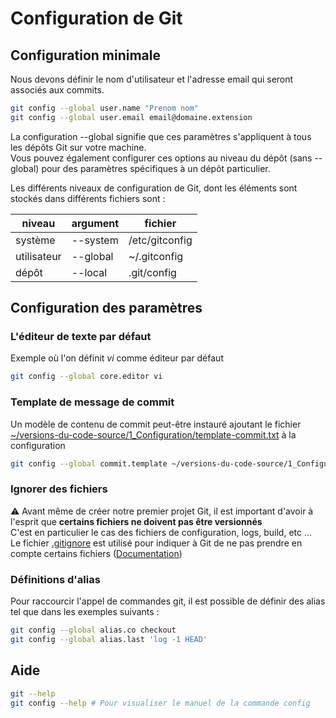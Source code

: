 # Configuration de Git

## Configuration minimale

Nous devons définir le nom d'utilisateur et l'adresse email qui seront associés aux commits.
```sh
git config --global user.name "Prenom nom"
git config --global user.email email@domaine.extension
```
<p>La configuration --global signifie que ces paramètres s'appliquent à tous les dépôts Git sur votre machine. 
<br>
Vous pouvez également configurer ces options au niveau du dépôt (sans --global) pour des paramètres spécifiques à un dépôt particulier.
</p>
<p>Les différents niveaux de configuration de Git, dont les éléments sont stockés dans différents fichiers sont :</p>

|niveau|argument|fichier|
|---|---|---|
|système|--system|/etc/gitconfig|
|utilisateur|--global|~/.gitconfig|
|dépôt|--local|.git/config|

## Configuration des paramètres

### L'éditeur de texte par défaut

Exemple où l'on définit _vi_ comme éditeur par défaut
```sh
git config --global core.editor vi
```

### Template de message de commit

Un modèle de contenu de commit peut-être instauré ajoutant le fichier [~/versions-du-code-source/1_Configuration/template-commit.txt](https://github.com/nicolas-sanch/versions-du-code-source/blob/main/1_Configuration/template-commit.txt) à la configuration

```sh
git config --global commit.template ~/versions-du-code-source/1_Configuration/template-commit.txt
```

### Ignorer des fichiers
⚠️ Avant même de créer notre premier projet Git, il est important d'avoir à l'esprit que __certains fichiers ne doivent pas être versionnés__<br/>
C'est en particulier le cas des fichiers de configuration, logs, build, etc ... <br/>
Le fichier [.gitignore](https://github.com/nicolas-sanch/versions-du-code-source/blob/main/1_Configuration/.gitignore) est utilisé pour indiquer à Git de ne pas prendre en compte certains fichiers ([Documentation](https://git-scm.com/docs/gitignore))

### Définitions d'alias

Pour raccourcir l'appel de commandes git, il est possible de définir des alias tel que dans les exemples suivants :
```sh
git config --global alias.co checkout
git config --global alias.last 'log -1 HEAD'
```

## Aide

```sh
git --help
git config --help # Pour visualiser le manuel de la commande config
```